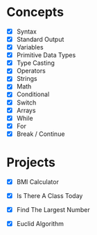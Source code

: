 
# Concepts
- [x] Syntax
- [x] Standard Output
- [x] Variables
- [x] Primitive Data Types
- [x] Type Casting
- [x] Operators
- [x] Strings
- [x] Math
- [x] Conditional
- [x] Switch
- [x] Arrays
- [x] While
- [x] For
- [x] Break / Continue 

# Projects
- [x] BMI Calculator
- [x] Is There A Class Today 
- [x] Find The Largest Number 
- [x] Euclid Algorithm 



